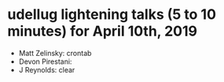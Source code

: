 # udellug lightening talks (5 to 10 minutes) for April 10th, 2019

- Matt Zelinsky: crontab
- Devon Pirestani:
- J Reynolds: clear
